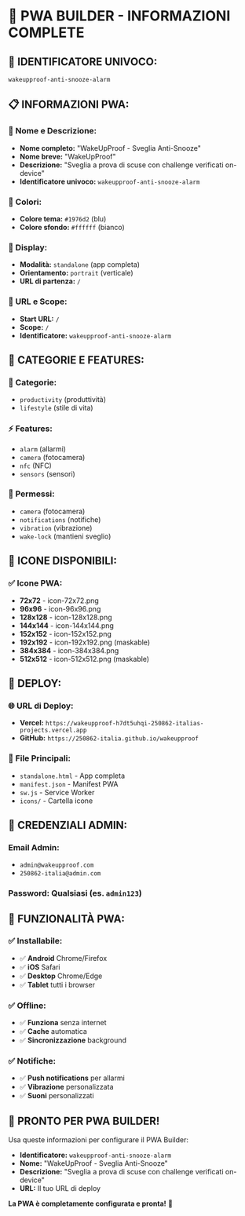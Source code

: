 # 📱 PWA BUILDER - INFORMAZIONI COMPLETE

## 🔧 **IDENTIFICATORE UNIVOCO:**
```
wakeupproof-anti-snooze-alarm
```

## 📋 **INFORMAZIONI PWA:**

### **📱 Nome e Descrizione:**
- **Nome completo:** "WakeUpProof - Sveglia Anti-Snooze"
- **Nome breve:** "WakeUpProof"
- **Descrizione:** "Sveglia a prova di scuse con challenge verificati on-device"
- **Identificatore univoco:** `wakeupproof-anti-snooze-alarm`

### **🎨 Colori:**
- **Colore tema:** `#1976d2` (blu)
- **Colore sfondo:** `#ffffff` (bianco)

### **📱 Display:**
- **Modalità:** `standalone` (app completa)
- **Orientamento:** `portrait` (verticale)
- **URL di partenza:** `/`

### **🔗 URL e Scope:**
- **Start URL:** `/`
- **Scope:** `/`
- **Identificatore:** `wakeupproof-anti-snooze-alarm`

## 🎯 **CATEGORIE E FEATURES:**

### **📂 Categorie:**
- `productivity` (produttività)
- `lifestyle` (stile di vita)

### **⚡ Features:**
- `alarm` (allarmi)
- `camera` (fotocamera)
- `nfc` (NFC)
- `sensors` (sensori)

### **🔐 Permessi:**
- `camera` (fotocamera)
- `notifications` (notifiche)
- `vibration` (vibrazione)
- `wake-lock` (mantieni sveglio)

## 📱 **ICONE DISPONIBILI:**

### **✅ Icone PWA:**
- **72x72** - icon-72x72.png
- **96x96** - icon-96x96.png
- **128x128** - icon-128x128.png
- **144x144** - icon-144x144.png
- **152x152** - icon-152x152.png
- **192x192** - icon-192x192.png (maskable)
- **384x384** - icon-384x384.png
- **512x512** - icon-512x512.png (maskable)

## 🚀 **DEPLOY:**

### **🌐 URL di Deploy:**
- **Vercel:** `https://wakeupproof-h7dt5uhqi-250862-italias-projects.vercel.app`
- **GitHub:** `https://250862-italia.github.io/wakeupproof`

### **📁 File Principali:**
- `standalone.html` - App completa
- `manifest.json` - Manifest PWA
- `sw.js` - Service Worker
- `icons/` - Cartella icone

## 🔐 **CREDENZIALI ADMIN:**

### **Email Admin:**
- `admin@wakeupproof.com`
- `250862-italia@admin.com`

### **Password:** Qualsiasi (es. `admin123`)

## 📱 **FUNZIONALITÀ PWA:**

### **✅ Installabile:**
- ✅ **Android** Chrome/Firefox
- ✅ **iOS** Safari
- ✅ **Desktop** Chrome/Edge
- ✅ **Tablet** tutti i browser

### **✅ Offline:**
- ✅ **Funziona** senza internet
- ✅ **Cache** automatica
- ✅ **Sincronizzazione** background

### **✅ Notifiche:**
- ✅ **Push notifications** per allarmi
- ✅ **Vibrazione** personalizzata
- ✅ **Suoni** personalizzati

## 🎉 **PRONTO PER PWA BUILDER!**

Usa queste informazioni per configurare il PWA Builder:
- **Identificatore:** `wakeupproof-anti-snooze-alarm`
- **Nome:** "WakeUpProof - Sveglia Anti-Snooze"
- **Descrizione:** "Sveglia a prova di scuse con challenge verificati on-device"
- **URL:** Il tuo URL di deploy

**La PWA è completamente configurata e pronta!** 🚀
